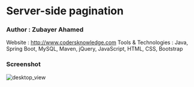 # Server-side pagination

### Author : Zubayer Ahamed
Website : http://www.codersknowledge.com
Tools & Technologies : Java, Spring Boot, MySQL, Maven, jQuery, JavaScript, HTML, CSS, Bootstrap

### Screenshot
![desktop_view](https://image.prntscr.com/image/8W-9DWZ3RpWwFrPl1G9TZQ.png)